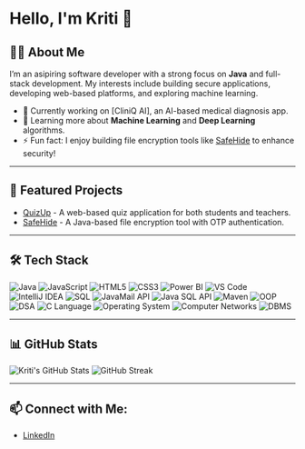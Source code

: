 # Hello, I'm Kriti 👋

## 👩‍💻 About Me
I’m an asipiring software developer with a strong focus on **Java** and full-stack development. My interests include building secure applications, developing web-based platforms, and exploring machine learning.

- 🔭 Currently working on [CliniQ AI], an AI-based medical diagnosis app.
- 🌱 Learning more about **Machine Learning** and **Deep Learning** algorithms.
- ⚡ Fun fact: I enjoy building file encryption tools like [SafeHide](https://github.com/kritigera10/safeHide) to enhance security!

---

## 🚀 Featured Projects
- [QuizUp](https://github.com/kritigera10/quiz) - A web-based quiz application for both students and teachers.
- [SafeHide](https://github.com/kritigera10/safeHide) - A Java-based file encryption tool with OTP authentication.

---

## 🛠️ Tech Stack

![Java](https://img.shields.io/badge/Java-ED8B00?style=for-the-badge&logo=java&logoColor=white)
![JavaScript](https://img.shields.io/badge/JavaScript-F7DF1E?style=for-the-badge&logo=javascript&logoColor=black)
![HTML5](https://img.shields.io/badge/HTML5-E34F26?style=for-the-badge&logo=html5&logoColor=white)
![CSS3](https://img.shields.io/badge/CSS3-1572B6?style=for-the-badge&logo=css3&logoColor=white)
![Power BI](https://img.shields.io/badge/PowerBI-F2C811?style=for-the-badge&logo=powerbi&logoColor=black)
![VS Code](https://img.shields.io/badge/VS%20Code-007ACC?style=for-the-badge&logo=visual-studio-code&logoColor=white)
![IntelliJ IDEA](https://img.shields.io/badge/IntelliJ%20IDEA-000000?style=for-the-badge&logo=intellij-idea&logoColor=white)
![SQL](https://img.shields.io/badge/SQL-4479A1?style=for-the-badge&logo=postgresql&logoColor=white)
![JavaMail API](https://img.shields.io/badge/JavaMail%20API-007396?style=for-the-badge&logo=java&logoColor=white)
![Java SQL API](https://img.shields.io/badge/Java%20SQL%20API-4479A1?style=for-the-badge&logo=java&logoColor=white)
![Maven](https://img.shields.io/badge/Maven-C71A36?style=for-the-badge&logo=apache-maven&logoColor=white)
![OOP](https://img.shields.io/badge/OOP-00599C?style=for-the-badge&logo=cplusplus&logoColor=white)
![DSA](https://img.shields.io/badge/DSA-4CAF50?style=for-the-badge&logo=algolia&logoColor=white)
![C Language](https://img.shields.io/badge/C-00599C?style=for-the-badge&logo=c&logoColor=white)
![Operating System](https://img.shields.io/badge/Operating%20System-3C3F41?style=for-the-badge&logo=linux&logoColor=white)
![Computer Networks](https://img.shields.io/badge/Computer%20Networks-0074CC?style=for-the-badge&logo=c&logoColor=white)
![DBMS](https://img.shields.io/badge/DBMS-007ACC?style=for-the-badge&logo=database&logoColor=white)


---

## 📊 GitHub Stats

![Kriti's GitHub Stats](https://github-readme-stats.vercel.app/api?username=kritigera10&show_icons=true&theme=radical)
![GitHub Streak](https://github-readme-streak-stats.herokuapp.com/?user=kritigera10&theme=radical)

---

## 📫 Connect with Me:
- [LinkedIn](https://www.linkedin.com/in/kritigera10)
